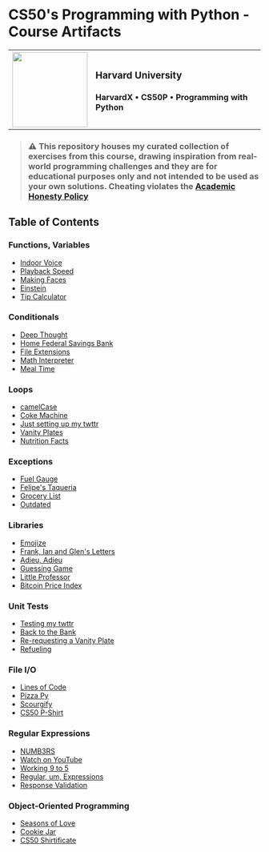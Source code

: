 <h1>CS50's Programming with Python - Course Artifacts</h1>

<table cellspacing="0" cellpadding="0" style="border-collapse: collapse; border: none;">
  <tr>
    <th><img style='width:150px;' src='https://styles.redditmedia.com/t5_2qkkm/styles/communityIcon_it1d4gf1txa51.png'></th>
    <th align="left">
            <h3>Harvard University</h3>
            <h4>HarvardX • CS50P • Programming with Python</h4>
    </th>
  </tr>
</table>
  
> ### :warning: This repository houses my curated collection of exercises from this course, drawing inspiration from real-world programming challenges and they are for educational purposes only and not intended to be used as your own solutions. Cheating violates the [Academic Honesty Policy](https://cs50.harvard.edu/python/2022/honesty/) 

## Table of Contents
### Functions, Variables

- [Indoor Voice](/problem_set_0/indoor/)
- [Playback Speed](/problem_set_0/playback/)
- [Making Faces](/problem_set_0/faces/)
- [Einstein](/problem_set_0/einstein/)
- [Tip Calculator](/problem_set_0/tip/)

### Conditionals

- [Deep Thought](/problem_set_1/deep/)
- [Home Federal Savings Bank](/problem_set_1/bank/)
- [File Extensions](/problem_set_1/extensions/)
- [Math Interpreter](/problem_set_1/interpreter/)
- [Meal Time](/problem_set_1/meal/)

### Loops
- [camelCase](/problem_set_2/camel/)
- [Coke Machine](/problem_set_2/coke/)
- [Just setting up my twttr](/problem_set_2/twttr/)
- [Vanity Plates](/problem_set_2/plates/)
- [Nutrition Facts](/problem_set_2/nutrition/)

### Exceptions
- [Fuel Gauge](/problem_set_3/fuel/)
- [Felipe's Taqueria](/problem_set_3/taqueria/)
- [Grocery List](/problem_set_3/grocery/)
- [Outdated](/problem_set_3/outdated/)

### Libraries
- [Emojize](/problem_set_4/emojize/)
- [Frank, Ian and Glen's Letters](/problem_set_4/figlet/)
- [Adieu, Adieu](/problem_set_4/adieu/)
- [Guessing Game](/problem_set_4/game/)
- [Little Professor](/problem_set_4/professor/)
- [Bitcoin Price Index](/problem_set_4/bitcoin/)

### Unit Tests
- [Testing my twttr](/problem_set_5/test_twttr/)
- [Back to the Bank](/problem_set_5/test_bank/)
- [Re-requesting a Vanity Plate](/problem_set_5/test_plates/)
- [Refueling](/problem_set_5/test_fuel/)

### File I/O
- [Lines of Code](/problem_set_6/lines/)
- [Pizza Py](/problem_set_6/pizza/)
- [Scourgify](/problem_set_6/scourgify/)
- [CS50 P-Shirt](/problem_set_6/shirt/)

### Regular Expressions
- [NUMB3RS](/problem_set_7/numb3rs/)
- [Watch on YouTube](/problem_set_7/watch/)
- [Working 9 to 5](/problem_set_7/working/)
- [Regular, um, Expressions](/problem_set_7/um/)
- [Response Validation](/problem_set_7/response/)

### Object-Oriented Programming
- [Seasons of Love](/problem_set_8/seasons/)
- [Cookie Jar](/problem_set_8/jar/)
- [CS50 Shirtificate](/problem_set_8/shirtificate/)
